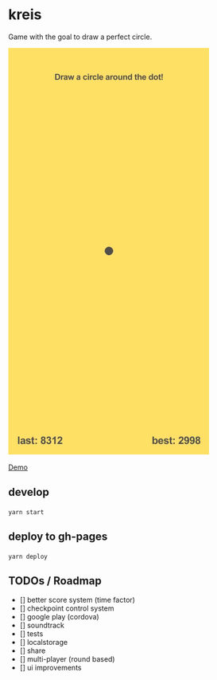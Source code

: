 # kreis

Game with the goal to draw a perfect circle.

![Gameplay as animated Gif](https://github.com/mklan/kreis/blob/master/demo.gif)

[Demo](https://mklan.github.io/kreis/)

## develop

`yarn start`

## deploy to gh-pages

`yarn deploy`

## TODOs / Roadmap

- [] better score system (time factor)
- [] checkpoint control system
- [] google play (cordova)
- [] soundtrack
- [] tests
- [] localstorage
- [] share
- [] multi-player (round based)
- [] ui improvements
